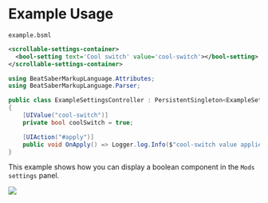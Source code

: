 # Example Usage
`example.bsml`
```xml
<scrollable-settings-container>
  <bool-setting text='Cool switch' value='cool-switch'></bool-setting>
</scrollable-settings-container>
```
```csharp
using BeatSaberMarkupLanguage.Attributes;
using BeatSaberMarkupLanguage.Parser;

public class ExampleSettingsController : PersistentSingleton<ExampleSettingsController>
{
    [UIValue("cool-switch")]
    private bool coolSwitch = true;

    [UIAction("#apply")]
    public void OnApply() => Logger.log.Info($"cool-switch value applied, now: {coolSwitch}");
}
```
This example shows how you can display a boolean component in the `Mods settings` panel.

![](https://i.imgur.com/Mc9eivZ.png)